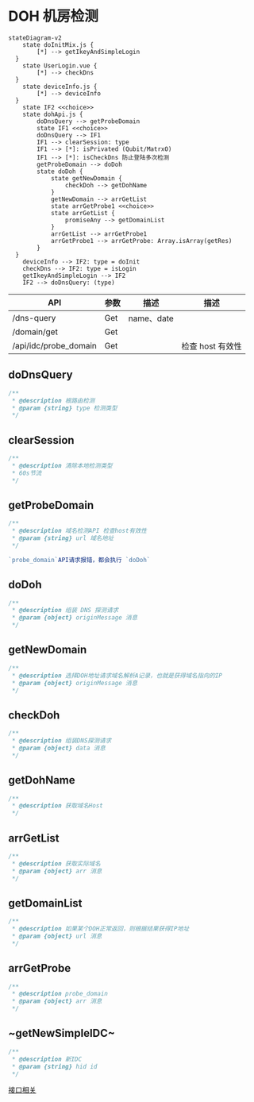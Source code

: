 # DOH 机房检测

```mermaid
stateDiagram-v2
	state doInitMix.js {
		[*] --> getIkeyAndSimpleLogin
  }
	state UserLogin.vue {
		[*] --> checkDns
  }
	state deviceInfo.js {
		[*] --> deviceInfo
  }
	state IF2 <<choice>>
	state dohApi.js {
		doDnsQuery --> getProbeDomain
		state IF1 <<choice>>
		doDnsQuery --> IF1
		IF1 --> clearSession: type
		IF1 --> [*]: isPrivated (Qubit/MatrxO)
		IF1 --> [*]: isCheckDns 防止登陆多次检测
		getProbeDomain --> doDoh
		state doDoh {
			state getNewDomain {
				checkDoh --> getDohName
			}
			getNewDomain --> arrGetList
			state arrGetProbe1 <<choice>>
			state arrGetList {
				promiseAny --> getDomainList
			}
			arrGetList --> arrGetProbe1
			arrGetProbe1 --> arrGetProbe: Array.isArray(getRes)
		}
  }
	deviceInfo --> IF2: type = doInit
	checkDns --> IF2: type = isLogin
	getIkeyAndSimpleLogin --> IF2
	IF2 --> doDnsQuery: (type)
```

| API                   | 参数 | 描述       | 描述             |
| --------------------- | ---- | ---------- | ---------------- |
| /dns-query            | Get  | name、date |                  |
| /domain/get           | Get  |            |                  |
| /api/idc/probe_domain | Get  |            | 检查 host 有效性 |

## doDnsQuery

```js
/**
 * @description 根路由检测
 * @param {string} type 检测类型
 */
```

## clearSession

```js
/**
 * @description 清除本地检测类型
 * 60s节流
 */
```

## getProbeDomain

```js
/**
 * @description 域名检测API 检查host有效性
 * @param {string} url 域名地址
 */

`probe_domain`API请求报错，都会执行 `doDoh`
```

## doDoh

```js
/**
 * @description 组装 DNS 探测请求
 * @param {object} originMessage 消息
 */
```

## getNewDomain

```js
/**
 * @description 选择DOH地址请求域名解析A记录，也就是获得域名指向的IP
 * @param {object} originMessage 消息
 */
```

## checkDoh

```js
/**
 * @description 组装DNS探测请求
 * @param {object} data 消息
 */
```

## getDohName

```js
/**
 * @description 获取域名Host
 */
```

## arrGetList

```js
/**
 * @description 获取实际域名
 * @param {object} arr 消息
 */
```

## getDomainList

```js
/**
 * @description 如果某个DOH正常返回，则根据结果获得IP地址
 * @param {object} url 消息
 */
```

## arrGetProbe

```js
/**
 * @description probe_domain
 * @param {object} arr 消息
 */
```

## ~getNewSimpleIDC~

```js
/**
 * @description 新IDC
 * @param {string} hid id
 */
```

[接口相关](https://wiki.corp.matrx.team/pages/viewpage.action?pageId=20217884)

